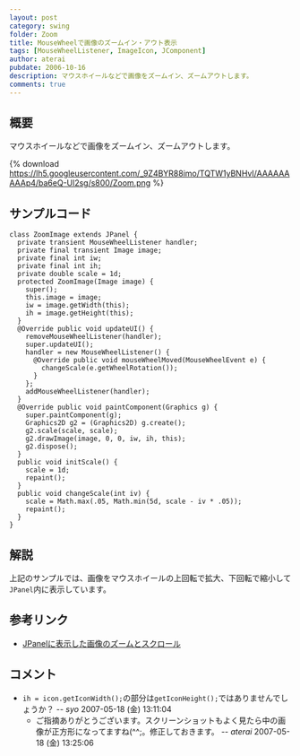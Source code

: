 ```yaml
---
layout: post
category: swing
folder: Zoom
title: MouseWheelで画像のズームイン・アウト表示
tags: [MouseWheelListener, ImageIcon, JComponent]
author: aterai
pubdate: 2006-10-16
description: マウスホイールなどで画像をズームイン、ズームアウトします。
comments: true
---
```

## 概要
マウスホイールなどで画像をズームイン、ズームアウトします。

{% download https://lh5.googleusercontent.com/_9Z4BYR88imo/TQTW1yBNHvI/AAAAAAAAAp4/ba6eQ-Ul2sg/s800/Zoom.png %}

## サンプルコード
<pre class="prettyprint"><code>class ZoomImage extends JPanel {
  private transient MouseWheelListener handler;
  private final transient Image image;
  private final int iw;
  private final int ih;
  private double scale = 1d;
  protected ZoomImage(Image image) {
    super();
    this.image = image;
    iw = image.getWidth(this);
    ih = image.getHeight(this);
  }
  @Override public void updateUI() {
    removeMouseWheelListener(handler);
    super.updateUI();
    handler = new MouseWheelListener() {
      @Override public void mouseWheelMoved(MouseWheelEvent e) {
        changeScale(e.getWheelRotation());
      }
    };
    addMouseWheelListener(handler);
  }
  @Override public void paintComponent(Graphics g) {
    super.paintComponent(g);
    Graphics2D g2 = (Graphics2D) g.create();
    g2.scale(scale, scale);
    g2.drawImage(image, 0, 0, iw, ih, this);
    g2.dispose();
  }
  public void initScale() {
    scale = 1d;
    repaint();
  }
  public void changeScale(int iv) {
    scale = Math.max(.05, Math.min(5d, scale - iv * .05));
    repaint();
  }
}
</code></pre>

## 解説
上記のサンプルでは、画像をマウスホイールの上回転で拡大、下回転で縮小して`JPanel`内に表示しています。

## 参考リンク
- [JPanelに表示した画像のズームとスクロール](http://ateraimemo.com/Swing/ZoomingAndPanning.html)

<!-- dummy comment line for breaking list -->

## コメント
- `ih = icon.getIconWidth();`の部分は`getIconHeight();`ではありませんでしょうか？ -- *syo* 2007-05-18 (金) 13:11:04
    - ご指摘ありがとうございます。スクリーンショットもよく見たら中の画像が正方形になってますね(^^;。修正しておきます。 -- *aterai* 2007-05-18 (金) 13:25:06

<!-- dummy comment line for breaking list -->
